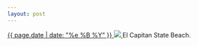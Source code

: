 ```yaml
---
layout: post
---
```


<p>
  <a href="/379">
    <time>{{ page.date | date: "%e %B %Y" }}</time>
    <img src="https://s3.amazonaws.com/life.aaronjgreenberg.com/379.jpg">
  </a>
  El Capitan State Beach.
</p>
